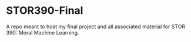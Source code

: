 # STOR390-Final
A repo meant to host my final project and all associated material for STOR 390: Moral Machine Learning.
